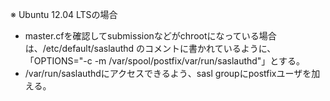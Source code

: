 ※ Ubuntu 12.04 LTSの場合

* master.cfを確認してsubmissionなどがchrootになっている場合は、/etc/default/saslauthd のコメントに書かれているように、「OPTIONS="-c -m /var/spool/postfix/var/run/saslauthd"」とする。
* /var/run/saslauthdにアクセスできるよう、sasl groupにpostfixユーザを加える。

